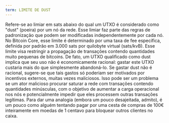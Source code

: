 ```yaml
---
term: LIMITE DE DUST
---
```


Refere-se ao limiar em sats abaixo do qual um UTXO é considerado como "dust" (poeira) por um nó da rede. Esse limiar faz parte das regras de padronização que podem ser modificadas independentemente por cada nó. No Bitcoin Core, esse limite é determinado por uma taxa de fee específica, definida por padrão em 3.000 sats por quilobyte virtual (sats/kvB). Esse limite visa restringir a propagação de transações contendo quantidades muito pequenas de bitcoins. De fato, um UTXO qualificado como dust implica que seu uso não é economicamente racional: gastar este UTXO custaria mais do que simplesmente abandoná-lo. Se gastar dust não é racional, sugere-se que tais gastos só poderiam ser motivados por incentivos externos, muitas vezes maliciosos. Isso pode ser um problema se um ator malicioso procurar saturar a rede com transações contendo quantidades minúsculas, com o objetivo de aumentar a carga operacional nos nós e potencialmente impedir que eles processem outras transações legítimas. Para dar uma analogia (embora um pouco desajeitada, admito), é um pouco como alguém tentando pagar por uma cesta de compras de 100€ inteiramente em moedas de 1 centavo para bloquear outros clientes no caixa.